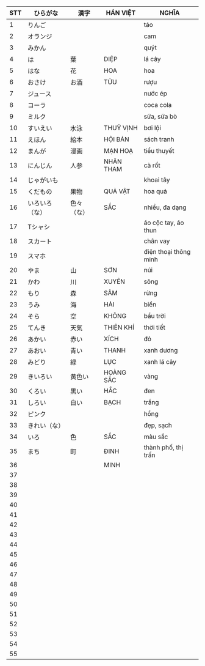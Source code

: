 |STT|ひらがな|漢字|HÁN VIỆT|NGHĨA
|---|----|---|---|---|
1|りんご|||táo|
2|オランジ|||cam|
3|みかん|||quýt|
4|は|葉|DIỆP|lá cây|
5|はな|花|HOA|hoa|
6|おさけ|お酒|TỬU|rượu|
7|ジュース|||nước ép|
8|コーラ|||coca cola|
9|ミルク|||sữa, sữa bò|
10|すいえい|水泳|THUỶ VỊNH|bơi lội|
11|えほん|絵本|HỘI BẢN|sách tranh|
12|まんが|漫画|MẠN HOẠ|tiểu thuyết|
13|にんじん|人参|NHÂN THAM|cà rốt|
14|じゃがいも|||khoai tây|
15|くだもの|果物|QUẢ VẬT|hoa quả|
16|いろいろ（な）|色々（な）|SẮC|nhiều, đa dạng|
17| Tシャシ|||áo cộc tay, áo thun|
18|スカート|||chân vay|
19|スマホ|||điện thoại thông minh|
20|やま|山|SƠN|núi|
21|かわ|川|XUYÊN|sông|
22|もり|森|SÂM|rừng|
23|うみ|海|HẢI|biển|
24|そら|空|KHÔNG|bầu trời|
25|てんき|天気|THIÊN KHÍ|thời tiết|
26|あかい|赤い|XÍCH|đỏ|
27|あおい|青い|THANH|xanh dương|
28|みどり|緑|LỤC|xanh lá cây|
29|きいろい|黄色い|HOÀNG SẮC|vàng|
30|くろい|黒い|HẮC|đen|
31|しろい|白い|BẠCH|trắng|
32|ピンク|||hồng|
33|きれい（な）|||đẹp, sạch|
34|いろ|色|SẮC|màu sắc|
35|まち|町|ĐINH|thành phố, thị trấn|
36|||MINH||
37|||||
38|||||
39|||||
40|||||
41|||||
42|||||
43|||||
44|||||
45|||||
46|||||
47|||||
48|||||
49|||||
50|||||
51|||||
52|||||
53|||||
54|||||
55|||||